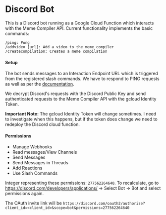 # Discord Bot

This is a Discord bot running as a Google Cloud Function which interacts with the Meme Compiler API. Current functionality implements the basic commands:

```
/ping: Pong
/addvideo [url]: Add a video to the meme compiler
/createcompilation: Creates a meme compilation
```

#### Setup

The bot sends messages to an Interaction Endpoint URL which is triggered from the registered slash commands. We have to respond to PING requests as well as per the [documentation](https://discord.com/developers/docs/interactions/overview#setting-up-an-endpoint-acknowledging-ping-requests).

We decrypt Discord's requests with the Discord Public Key and send authenticated requests to the Meme Compiler API with the gcloud Identity Token.

**Important Note:** The gcloud Identity Token will change sometimes. I need to investigate when this happens, but if the token does change we need to redeploy the Discord cloud function.

#### Permissions

- Manage Webhooks
- Read messages/View Channels
- Send Messages
- Send Messages in Threads
- Add Reactions
- Use Slash Commands

Integer representing these permissions: `277562264640`. To recalculate, go to https://discord.com/developers/applications/ -> Select Bot -> Bot and select permissions again.

The OAuth invite link will be `https://discord.com/oauth2/authorize?client_id=<client_id>&scope=bot&permissions=277562264640`
